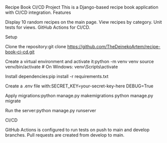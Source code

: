 Recipe Book CI/CD Project
This is a Django-based recipe book application with CI/CD integration.
Features

Display 10 random recipes on the main page.
View recipes by category.
Unit tests for views.
GitHub Actions for CI/CD.

Setup

Clone the repository:git clone https://github.com/TheDeinekoArtem/recipe-book-ci-cd.git


Create a virtual environment and activate it:python -m venv venv
source venv/bin/activate  # On Windows: venv\Scripts\activate


Install dependencies:pip install -r requirements.txt


Create a .env file with:SECRET_KEY=your-secret-key-here
DEBUG=True


Apply migrations:python manage.py makemigrations
python manage.py migrate


Run the server:python manage.py runserver



CI/CD

GitHub Actions is configured to run tests on push to main and develop branches.
Pull requests are created from develop to main.
